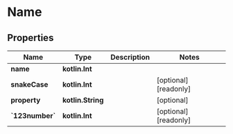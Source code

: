 
# Name

## Properties
Name | Type | Description | Notes
------------ | ------------- | ------------- | -------------
**name** | **kotlin.Int** |  | 
**snakeCase** | **kotlin.Int** |  |  [optional] [readonly]
**property** | **kotlin.String** |  |  [optional]
**&#x60;123number&#x60;** | **kotlin.Int** |  |  [optional] [readonly]



